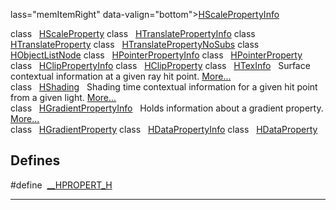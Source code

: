 lass="memItemRight" data-valign="bottom"><a href="classHScalePropertyInfo.md" class="el">HScalePropertyInfo</a></td>
</tr>
<tr>
<td class="memItemLeft" style="text-align: right;" data-nowrap="" data-valign="top">class  </td>
<td class="memItemRight" data-valign="bottom"><a href="classHScaleProperty.md" class="el">HScaleProperty</a></td>
</tr>
<tr>
<td class="memItemLeft" style="text-align: right;" data-nowrap="" data-valign="top">class  </td>
<td class="memItemRight" data-valign="bottom"><a href="classHTranslatePropertyInfo.md" class="el">HTranslatePropertyInfo</a></td>
</tr>
<tr>
<td class="memItemLeft" style="text-align: right;" data-nowrap="" data-valign="top">class  </td>
<td class="memItemRight" data-valign="bottom"><a href="classHTranslateProperty.md" class="el">HTranslateProperty</a></td>
</tr>
<tr>
<td class="memItemLeft" style="text-align: right;" data-nowrap="" data-valign="top">class  </td>
<td class="memItemRight" data-valign="bottom"><a href="classHTranslatePropertyNoSubs.md" class="el">HTranslatePropertyNoSubs</a></td>
</tr>
<tr>
<td class="memItemLeft" style="text-align: right;" data-nowrap="" data-valign="top">class  </td>
<td class="memItemRight" data-valign="bottom"><a href="classHObjectListNode.md" class="el">HObjectListNode</a></td>
</tr>
<tr>
<td class="memItemLeft" style="text-align: right;" data-nowrap="" data-valign="top">class  </td>
<td class="memItemRight" data-valign="bottom"><a href="classHPointerPropertyInfo.md" class="el">HPointerPropertyInfo</a></td>
</tr>
<tr>
<td class="memItemLeft" style="text-align: right;" data-nowrap="" data-valign="top">class  </td>
<td class="memItemRight" data-valign="bottom"><a href="classHPointerProperty.md" class="el">HPointerProperty</a></td>
</tr>
<tr>
<td class="memItemLeft" style="text-align: right;" data-nowrap="" data-valign="top">class  </td>
<td class="memItemRight" data-valign="bottom"><a href="classHClipPropertyInfo.md" class="el">HClipPropertyInfo</a></td>
</tr>
<tr>
<td class="memItemLeft" style="text-align: right;" data-nowrap="" data-valign="top">class  </td>
<td class="memItemRight" data-valign="bottom"><a href="classHClipProperty.md" class="el">HClipProperty</a></td>
</tr>
<tr>
<td class="memItemLeft" style="text-align: right;" data-nowrap="" data-valign="top">class  </td>
<td class="memItemRight" data-valign="bottom"><a href="classHTexInfo.md" class="el">HTexInfo</a></td>
</tr>
<tr>
<td class="mdescLeft"> </td>
<td class="mdescRight">Surface contextual information at a given ray hit point. <a href="classHTexInfo.md#_details">More...</a><br />
</td>
</tr>
<tr>
<td class="memItemLeft" style="text-align: right;" data-nowrap="" data-valign="top">class  </td>
<td class="memItemRight" data-valign="bottom"><a href="classHShading.md" class="el">HShading</a></td>
</tr>
<tr>
<td class="mdescLeft"> </td>
<td class="mdescRight">Shading time contextual information for a given hit point from a given light. <a href="classHShading.md#_details">More...</a><br />
</td>
</tr>
<tr>
<td class="memItemLeft" style="text-align: right;" data-nowrap="" data-valign="top">class  </td>
<td class="memItemRight" data-valign="bottom"><a href="classHGradientPropertyInfo.md" class="el">HGradientPropertyInfo</a></td>
</tr>
<tr>
<td class="mdescLeft"> </td>
<td class="mdescRight">Holds information about a gradient property. <a href="classHGradientPropertyInfo.md#_details">More...</a><br />
</td>
</tr>
<tr>
<td class="memItemLeft" style="text-align: right;" data-nowrap="" data-valign="top">class  </td>
<td class="memItemRight" data-valign="bottom"><a href="classHGradientProperty.md" class="el">HGradientProperty</a></td>
</tr>
<tr>
<td class="memItemLeft" style="text-align: right;" data-nowrap="" data-valign="top">class  </td>
<td class="memItemRight" data-valign="bottom"><a href="classHDataPropertyInfo.md" class="el">HDataPropertyInfo</a></td>
</tr>
<tr>
<td class="memItemLeft" style="text-align: right;" data-nowrap="" data-valign="top">class  </td>
<td class="memItemRight" data-valign="bottom"><a href="classHDataProperty.md" class="el">HDataProperty</a></td>
</tr>
<tr>
<td colspan="2"><br />
&#10;<h2 id="defines">Defines</h2></td>
</tr>
<tr>
<td class="memItemLeft" style="text-align: right;" data-nowrap="" data-valign="top">#define </td>
<td class="memItemRight" data-valign="bottom"><a href="HPropert_8h.md#d938806ab39711f97d944da8f47ecb78" class="el">__HPROPERT_H</a></td>
</tr>
</tbody>
</table>

------------------------------------------------------------------------

